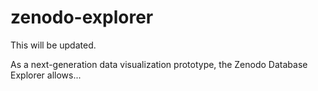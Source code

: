 # zenodo-explorer

This will be updated.

As a next-generation data visualization prototype, the Zenodo Database Explorer allows... 
